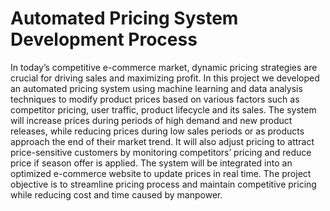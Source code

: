 # Automated Pricing System Development Process

In today’s competitive e-commerce market, dynamic pricing strategies are crucial for driving sales and maximizing profit. In this project we developed an automated pricing system using machine learning and data analysis techniques to modify product prices based on various factors such as competitor pricing, user traffic, product lifecycle and its sales. The system will increase prices during periods of high demand and new product releases, while reducing prices during low sales periods or as products approach the end of their market trend. It will also adjust pricing to attract price-sensitive customers by monitoring competitors’ pricing and reduce price if season offer is applied. The system will be integrated into an optimized e-commerce website to update prices in real time. The project objective is to streamline pricing process and maintain competitive pricing while reducing cost and time caused by manpower.
